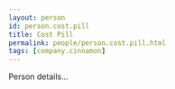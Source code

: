 ```yaml
---
layout: person
id: person.cost.pill
title: Cost Pill
permalink: people/person.cost.pill.html
tags: [company.cinnamon]
---
```


Person details...
